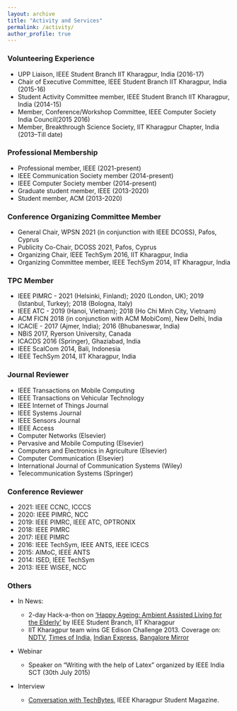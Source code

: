 ```yaml
---
layout: archive
title: "Activity and Services"
permalink: /activity/
author_profile: true
---
```


### Volunteering Experience
* UPP Liaison, IEEE Student Branch IIT Kharagpur, India (2016-17)
* Chair of Executive Committee, IEEE Student Branch IIT Kharagpur, India (2015-16)
* Student Activity Committee member, IEEE Student Branch IIT Kharagpur, India (2014-15)
* Member, Conference/Workshop Committee, IEEE Computer Society India Council(2015 2016)
* Member, Breakthrough Science Society, IIT Kharagpur Chapter, India (2013–Till date)


### Professional Membership
* Professional member, IEEE (2021-present)
* IEEE Communication Society member (2014-present)
* IEEE Computer Society member (2014-present)
* Graduate student member, IEEE (2013-2020)
* Student member, ACM (2013-2020)


### Conference Organizing Committee Member
* General Chair, WPSN 2021 (in conjunction with IEEE DCOSS), Pafos, Cyprus
* Publicity Co-Chair, DCOSS 2021, Pafos, Cyprus
* Organizing Chair, IEEE TechSym 2016, IIT Kharagpur, India
* Organizing Committee member, IEEE TechSym 2014, IIT Kharagpur, India


### TPC Member
* IEEE PIMRC - 2021 (Helsinki, Finland); 2020 (London, UK); 2019 (Istanbul, Turkey); 2018 (Bologna, Italy)
* IEEE ATC - 2019 (Hanoi, Vietnam); 2018 (Ho Chi Minh City, Vietnam)
* ACM FICN 2018 (in conjunction with ACM MobiCom), New Delhi, India
* ICACIE - 2017 (Ajmer, India); 2016 (Bhubaneswar, India)
* NBiS 2017, Ryerson University, Canada
* ICACDS 2016 (Springer), Ghaziabad, India
* IEEE ScalCom 2014, Bali, Indonesia
* IEEE TechSym 2014, IIT Kharagpur, India


### Journal Reviewer
* IEEE Transactions on Mobile Computing
* IEEE Transactions on Vehicular Technology
* IEEE Internet of Things Journal
* IEEE Systems Journal
* IEEE Sensors Journal
* IEEE Access
* Computer Networks (Elsevier)
* Pervasive and Mobile Computing (Elsevier)
* Computers and Electronics in Agriculture (Elsevier)
* Computer Communication (Elsevier)
* International Journal of Communication Systems (Wiley)
* Telecommunication Systems (Springer)


### Conference Reviewer
* 2021: IEEE CCNC, ICCCS
* 2020: IEEE PIMRC, NCC
* 2019: IEEE PIMRC, IEEE ATC, OPTRONIX
* 2018: IEEE PIMRC
* 2017: IEEE PIMRC
* 2016: IEEE TechSym, IEEE ANTS, IEEE ICECS
* 2015: AIMoC, IEEE ANTS
* 2014: ISED, IEEE TechSym
* 2013: IEEE WiSEE, NCC


### Others

* In News:
  * 2-day Hack-a-thon on [‘Happy Ageing: Ambient Assisted Living for the Elderly’](https://pulse.embs.org/september-2015/healthy-aging-hackathon-at-iit-kharagpur/) by IEEE Student Branch, IIT Kharagpur
  * IIT Kharagpur team wins GE Edison Challenge 2013. Coverage on: [NDTV](http://gadgets.ndtv.com/apps/news/iit-kharagpur-students-develop-mobile-app-that-detects-skin-cancer-diseases-461991), [Times of India](https://timesofindia.indiatimes.com/city/kolkata/Tech-tonic-for-tough-diseases/articleshow/27761991.cms), [Indian Express](#), [Bangalore Mirror](http://bangaloremirror.indiatimes.com/bangalore/others/tumour-post-partum-haemorrhage-smartphone-cancerous-tumour-malignant-tumours/articleshow/27602018.cms?)
  
* Webinar
  * Speaker on “Writing with the help of Latex” organized by IEEE India SCT (30th July 2015)
  
* Interview
  * [Conversation with TechBytes](http://techbytes-ieeekharagpur.blogspot.in/2017/02/hangout-with-tamoghna-ojha-organizing.html), IEEE Kharagpur Student Magazine.
